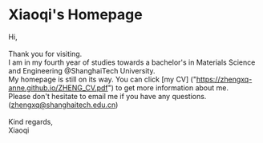 # Xiaoqi's Homepage
Hi, 
</br>
</br>
Thank you for visiting.
</br>
I am in my fourth year of studies towards a bachelor's in Materials Science and Engineering @ShanghaiTech University.
</br>
My homepage is still on its way.  You can click [my CV] ("https://zhengxq-anne.github.io/ZHENG_CV.pdf") to get more information about me.
</br>
Please don't hesitate to email me if you have any questions.  (zhengxq@shanghaitech.edu.cn)
</br>
</br>
Kind regards,
</br>
Xiaoqi
